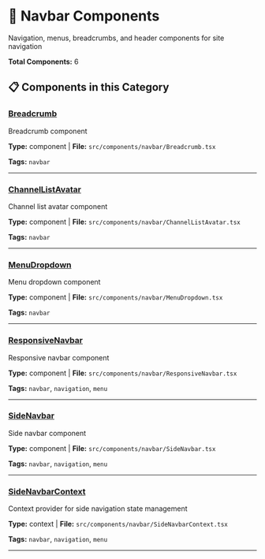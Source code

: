 # 🧭 Navbar Components

Navigation, menus, breadcrumbs, and header components for site navigation

**Total Components:** 6

## 📋 Components in this Category

### [Breadcrumb](./components/Breadcrumb.md)
Breadcrumb component

**Type:** component | **File:** `src/components/navbar/Breadcrumb.tsx`

**Tags:** `navbar`

---

### [ChannelListAvatar](./components/ChannelListAvatar.md)
Channel list avatar component

**Type:** component | **File:** `src/components/navbar/ChannelListAvatar.tsx`

**Tags:** `navbar`

---

### [MenuDropdown](./components/MenuDropdown.md)
Menu dropdown component

**Type:** component | **File:** `src/components/navbar/MenuDropdown.tsx`

**Tags:** `navbar`

---

### [ResponsiveNavbar](./components/ResponsiveNavbar.md)
Responsive navbar component

**Type:** component | **File:** `src/components/navbar/ResponsiveNavbar.tsx`

**Tags:** `navbar`, `navigation`, `menu`

---

### [SideNavbar](./components/SideNavbar.md)
Side navbar component

**Type:** component | **File:** `src/components/navbar/SideNavbar.tsx`

**Tags:** `navbar`, `navigation`, `menu`

---

### [SideNavbarContext](./components/SideNavbarContext.md)
Context provider for side navigation state management

**Type:** context | **File:** `src/components/navbar/SideNavbarContext.tsx`

**Tags:** `navbar`, `navigation`, `menu`

---

